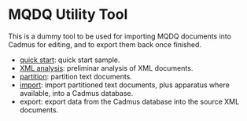 # MQDQ Utility Tool

This is a dummy tool to be used for importing MQDQ documents into Cadmus for editing, and to export them back once finished.

- [quick start](quickstart.md): quick start sample.
- [XML analysis](xml-analysis.md): preliminar analysis of XML documents.
- [partition](partition.md): partition text documents.
- [import](import.md): import partitioned text documents, plus apparatus where available, into a Cadmus database.
- export: export data from the Cadmus database into the source XML documents.
